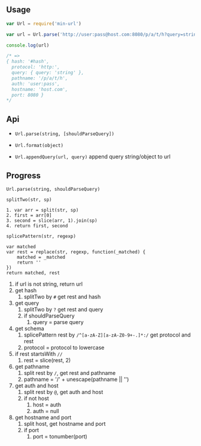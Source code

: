 Usage
---

```js
var Url = require('min-url')

var url = Url.parse('http://user:pass@host.com:8080/p/a/t/h?query=string#hash', true)

console.log(url)

/* =>
{ hash: '#hash',
  protocol: 'http:',
  query: { query: 'string' },
  pathname: '/p/a/t/h',
  auth: 'user:pass',
  hostname: 'host.com',
  port: 8080 }
*/
```

Api
---

- `Url.parse(string, [shouldParseQuery])`

- `Url.format(object)`

- `Url.appendQuery(url, query)` append query string/object to url


Progress
---

`Url.parse(string, shouldParseQuery)`


```
splitTwo(str, sp)

1. var arr = split(str, sp)
2. first = arr[0]
3. second = slice(arr, 1).join(sp)
4. return first, second
```

```
splicePattern(str, regexp)

var matched
var rest = replace(str, regexp, function(_matched) {
	matched = _matched
	return ''
})
return matched, rest
```


1. if url is not string, return url
1. get hash
	1. splitTwo by `#` get rest and hash
1. get query
	1. splitTwo by `?` get rest and query
	1. if shouldParseQuery
		1. query = parse query
1. get schema
	1. splicePattern rest by `/^[a-zA-Z][a-zA-Z0-9+-.]*:/` get protocol and rest
	1. protocol = protocol to lowercase
1. if rest startsWith `//`
	1. rest = slice(rest, 2)
1. get pathname
	1. split rest by `/`, get rest and pathname
	1. pathname = '/' + unescape(pathname || '')
1. get auth and host
	1. split rest by `@`, get auth and host
	1. if not host
		1. host = auth
		1. auth = null
1. get hostname and port
	1. split host, get hostname and port
	1. if port
		1. port = tonumber(port)
